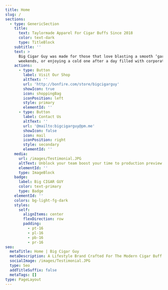 ```yaml
---
title: Home
slug: /
sections:
  - type: GenericSection
    title:
      text: Taylormade Apparel For Cigar Buffs Since 2018
      color: text-dark
      type: TitleBlock
    subtitle: ''
    text: >
      Big Cigar Guy was made for those that love blasting a smooth ‘gar on the
      weekends, or enjoying a cold one after a day filled with corporate wins.
    actions:
      - type: Button
        label: Visit Our Shop
        altText: ''
        url: 'http://bonfire.com/store/bigcigarguy'
        showIcon: true
        icon: shoppingBag
        iconPosition: left
        style: primary
        elementId: ''
      - type: Button
        label: Contact Us
        altText: ''
        url: '@mailto:bigcigarguy@pm.me'
        showIcon: false
        icon: mail
        iconPosition: right
        style: secondary
        elementId: ''
    media:
      url: /images/Testimonial.JPG
      altText: Unblock your team boost your time to production preview
      elementId: ''
      type: ImageBlock
    badge:
      label: Big CIGAR GUY
      color: text-primary
      type: Badge
    elementId: ''
    colors: bg-light-fg-dark
    styles:
      self:
        alignItems: center
        flexDirection: row
        padding:
          - pt-16
          - pl-16
          - pb-16
          - pr-16
seo:
  metaTitle: Home | Big Cigar Guy
  metaDescription: A Lifestyle Brand Crafted For The Modern Cigar Buff
  socialImage: /images/Testimonial.JPG
  type: Seo
  addTitleSuffix: false
  metaTags: []
type: PageLayout
---
```

